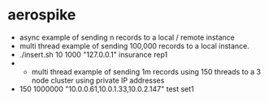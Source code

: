 # aerospike 
 - async example of sending n records to a local / remote instance
 - multi thread example of sending 100,000 records to a local instance.
 - ./insert.sh 10 1000 "127.0.0.1" insurance rep1
 - - multi thread example of sending 1m records using 150 threads to a 3 node cluster using private IP addresses 
 - 150 1000000 "10.0.0.61,10.0.1.33,10.0.2.147" test set1
